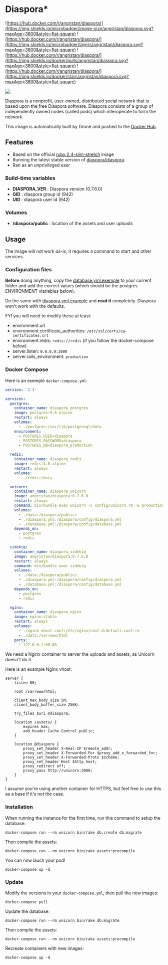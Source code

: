 # Diaspora*

![https://hub.docker.com/r/angristan/diaspora/](https://img.shields.io/microbadger/image-size/angristan/diaspora.svg?maxAge=3600&style=flat-square) ![https://hub.docker.com/r/angristan/diaspora/](https://img.shields.io/microbadger/layers/angristan/diaspora.svg?maxAge=3600&style=flat-square) ![https://hub.docker.com/r/angristan/diaspora/](https://img.shields.io/docker/pulls/angristan/diaspora.svg?maxAge=3600&style=flat-square) ![https://hub.docker.com/r/angristan/diaspora/](https://img.shields.io/docker/stars/angristan/diaspora.svg?maxAge=3600&style=flat-square)

![](https://i.imgur.com/J50tnoC.png)

[Diaspora](https://diasporafoundation.org/) is a nonprofit, user-owned, distributed social network that is based upon the free Diaspora software. Diaspora consists of a group of independently owned nodes (called pods) which interoperate to form the network.

This image is automatically built by Drone and pushed to the [Docker Hub](https://hub.docker.com/r/angristan/diaspora/).

## Features

- Based on the official [ruby:2.4-slim-stretch](https://hub.docker.com/_/ruby/) image
- Running the latest stable version of [diaspora/diaspora](https://github.com/diaspora/diaspora)
- Ran as an unprivileged user

### Build-time variables

- **DIASPORA_VER** : Diaspora version (0.7.6.0)
- **GID** : diaspora group id (942)
- **UID** : diaspora user id (942)

### Volumes

- **/diaspora/public** : location of the assets and user uploads

## Usage

The image will not work *as-is*, it requires a command to start and other services.

### Configuration files

**Before** doing anything, copy the [database.yml.exemple](https://github.com/diaspora/diaspora/blob/develop/config/database.yml.example) to your current folder and add the correct values (which should be the postgres ENVIRONMENT viariables below).

Do the same with [diaspora.yml.example](https://github.com/diaspora/diaspora/blob/develop/config/diaspora.yml.example) and **read it** completely. Diaspora won't work with the defaults.

FYI you will need to modify these at least:

- environment.url
- environment.certificate_authorities: `/etc/ssl/certs/ca-certificates.crt`
- environment.redis: `redis://redis` (if you follow the docker-compose below)
- server.listen: `0.0.0.0:3000`
- server.rails_environment: `production`

### Docker Compose

Here is an exemple `docker-compose.yml`:

```yaml
version: '2.3'

services:
  postgres:
    container_name: diaspora_postgres
    image: postgres:9.6-alpine
    restart: always
    volumes:
      - ./postgres:/var/lib/postgresql/data
    environment:
      - POSTGRES_USER=diaspora
      - POSTGRES_PASSWORD=diaspora
      - POSTGRES_DB=diaspora_production

  redis:
    container_name: diaspora_redis
    image: redis:4.0-alpine
    restart: always
    volumes:
      - ./redis:/data

  unicorn:
    container_name: diaspora_unicorn
    image: angristan/diaspora:0.7.6.0
    restart: always
    command: bin/bundle exec unicorn -c config/unicorn.rb -E production
    volumes:
      - ./data:/diaspora/public/
      - ./diaspora.yml:/diaspora/config/diaspora.yml
      - ./database.yml:/diaspora/config/database.yml
    depends_on:
      - postgres
      - redis

  sidekiq:
    container_name: diaspora_sidekiq
    image: angristan/diaspora:0.7.6.0
    restart: always
    command: bin/bundle exec sidekiq
    volumes:
      - ./data:/diaspora/public/
      - ./diaspora.yml:/diaspora/config/diaspora.yml
      - ./database.yml:/diaspora/config/database.yml
    depends_on:
      - postgres
      - redis

  nginx:
    container_name: diaspora_nginx
    image: nginx:stable
    restart: always
    volumes:
      - ./nginx-vhost.conf:/etc/nginx/conf.d/default.conf:ro
      - ./data:/var/www/html
    ports:
      - 127.0.0.1:80:80
```

We need a Nginx container to server the uploads and assets, as Unicorn doesn't do it.

Here is an example Nginx vhost:

```nginx
server {
    listen 80;

    root /var/www/html;

    client_max_body_size 5M;
    client_body_buffer_size 256K;

    try_files $uri @diaspora;

    location /assets/ {
        expires max;
        add_header Cache-Control public;
    }

    location @diaspora {
        proxy_set_header X-Real-IP $remote_addr;
        proxy_set_header X-Forwarded-For $proxy_add_x_forwarded_for;
        proxy_set_header X-Forwarded-Proto $scheme;
        proxy_set_header Host $http_host;
        proxy_redirect off;
        proxy_pass http://unicorn:3000;
    }
}
```

I assume you're using another container for HTTPS, but feel free to use this as a base if it's not the case.

### Installation

When running the instance for the first time, run this command to setup the database:

```docker
docker-compose run --rm unicorn bin/rake db:create db:migrate
```

Then compile the assets:

```docker
docker-compose run --rm unicorn bin/rake assets:precompile
```

You can now lauch your pod!

```
docker-compose up -d
```

### Update

Modify the versions in your `docker-compose.yml`, then pull the new images:

```
docker-compose pull
```

Update the database:

```docker
docker-compose run --rm unicorn bin/rake db:migrate
```

Then compile the assets:

```docker
docker-compose run --rm unicorn bin/rake assets:precompile
```

Recreate containers with new images:

```
docker-compose up -d
```
